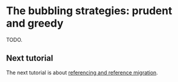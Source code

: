 # The bubbling strategies: prudent and greedy #

TODO.

## Next tutorial ##

The next tutorial is about [referencing and reference migration](ReferenceMigrateIntroTutorial.md).
